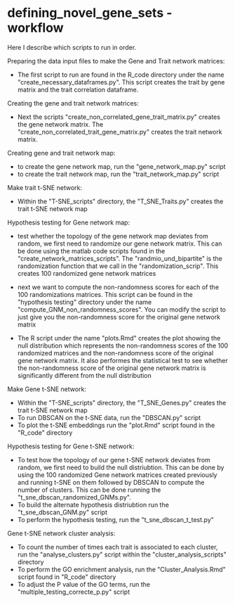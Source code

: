 # defining_novel_gene_sets - workflow

Here I describe which scripts to run in order.

Preparing the data input files to make the Gene and Trait network matrices:

- The first script to run are found in the R_code directory under the name "create_necessary_dataframes.py". 
This script creates the trait by gene matrix and the trait correlation dataframe.

Creating the gene and trait network matrices:

- Next the scripts "create_non_correlated_gene_trait_matrix.py" creates the gene network matrix.
The "create_non_correlated_trait_gene_matrix.py" creates the trait network matrix.

Creating gene and trait network map:
- to create the gene network map, run the "gene_network_map.py" script
- to create the trait network map, run the "trait_network_map.py" script

Make trait t-SNE network:

- Within the "T-SNE_scripts" directory, the "T_SNE_Traits.py" creates the trait t-SNE network map


Hypothesis testing for Gene network map:
- test whether the topology of the gene network map deviates from random, we first need to
randomize our gene network matrix. This can be done using the  matlab code scripts found in the
"create_network_matrices_scripts". The "randmio_und_bipartite" is the randomization function that we 
call in the "randomization_scrip". This creates 100 randomized gene network matrices

- next we want to compute the non-randomness scores for each of the 100 randomizations matrices. This
script can be found in the "hypothesis testing" directory under the name "compute_GNM_non_randomness_scores". 
You can modify the script to just give you the non-randomness score for the original gene network matrix

- The R script under the name "plots.Rmd" creates the plot showing the null distribution which represents the non-randomness scores
of the 100 randomized matrices and the non-randomness score of the original gene network matrix. It also performes the statistical test
to see whether the non-randomness score of the original gene network matrix is significantly different from the null distribution

Make Gene t-SNE network:
- Within the "T-SNE_scripts" directory, the "T_SNE_Genes.py" creates the trait t-SNE network map
- To run DBSCAN on the t-SNE data, run the "DBSCAN.py" script
- To plot the t-SNE embeddings run the "plot.Rmd" script found in the "R_code" directory

Hypothesis testing for Gene t-SNE network:
- To test how the topology of our gene t-SNE network deviates from random, we first need to build the null distriubtion. This can be done by using
the 100 randomized Gene network matrices created previously and running t-SNE on them followed by DBSCAN to compute the number of clusters. This can be done
running the "t_sne_dbscan_randomized_GNMs.py".
- To build the alternate hypothesis distriubtion run the "t_sne_dbscan_GNM.py" script
- To perform the hypothesis testing, run the "t_sne_dbscan_t_test.py"

Gene t-SNE network cluster analysis:
- To count the number of times each trait is associated to each cluster, run the "analyse_clusters.py" script within the "cluster_analysis_scripts"
directory
- To perform the GO enrichment analysis, run the "Cluster_Analysis.Rmd" script found in "R_code" directory
- To adjust the P value of the GO terms, run the "multiple_testing_correcte_p.py" script


